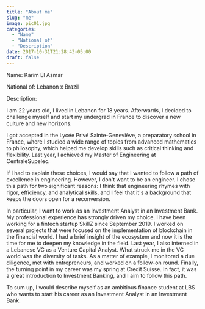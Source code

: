 ```yaml
---
title: "About me"
slug: "me"
image: pic01.jpg
categories: 
  - "Name"
  - "National of"
  - "Description"
date: 2017-10-31T21:28:43-05:00
draft: false
---
```


Name: Karim El Asmar

National of: Lebanon x Brazil

Description: 

I am 22 years old, I lived in Lebanon for 18 years. Afterwards, I decided to challenge myself and start my undergrad in France to discover a new culture and new horizons.

I got accepted in the Lycée Privé Sainte-Geneviève, a preparatory school in France, where I studied a wide range of topics from advanced mathematics to philosophy, which helped me develop skills such as critical thinking and flexibility. Last year, I achieved my Master of Engineering at CentraleSupelec. 

If I had to explain these choices, I would say that I wanted to follow a path of excellence in engineering. However, I don't want to be an engineer. I chose this path for two significant reasons: I think that engineering rhymes with rigor, efficiency, and analytical skills, and I feel that it's a background that keeps the doors open for a reconversion.

In particular, I want to work as an Investment Analyst in an Investment Bank. My professional experience has strongly driven my choice. I have been working for a fintech startup SkillZ since September 2019. I worked on several projects that were focused on the implementation of blockchain in the financial world. I had a brief insight of the ecosystem and now it is the time for me to deepen my knowledge in the field. Last year, I also interned in a Lebanese VC as a Venture Capital Analyst. What struck me in the VC world was the diversity of tasks. As a matter of example, I monitored a due diligence, met with entrepreneurs, and worked on a follow-on round. Finally, the turning point in my career was my spring at Credit Suisse. In fact, it was a great introduction to Investment Banking, and I aim to follow this path.

To sum up, I would describe myself as an ambitious finance student at LBS who wants to start his career as an Investment Analyst in an Investment Bank.


